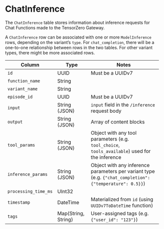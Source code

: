 # ChatInference

The `ChatInference` table stores information about inference requests for Chat Functions made to the TensorZero Gateway.

A `ChatInference` row can be associated with one or more `ModelInference` rows, depending on the variant’s `type`.
For `chat_completion`, there will be a one-to-one relationship between rows in the two tables.
For other variant types, there might be more associated rows.

| Column | Type | Notes |
| --- | --- | --- |
| `id` | UUID | Must be a UUIDv7 |
| `function_name` | String |  |
| `variant_name` | String |  |
| `episode_id` | UUID | Must be a UUIDv7 |
| `input` | String (JSON) | `input` field in the `/inference` request body |
| `output` | String (JSON) | Array of content blocks |
| `tool_params` | String (JSON) | Object with any tool parameters (e.g. `tool_choice`, `tools_available`) used for the inference |
| `inference_params` | String (JSON) | Object with any inference parameters per variant type (e.g. `{"chat_completion": {"temperature": 0.5}}`) |
| `processing_time_ms` | UInt32 |  |
| `timestamp` | DateTime | Materialized from `id` (using `UUIDv7ToDateTime` function) |
| `tags` | Map(String, String) | User-assigned tags (e.g. `{"user_id": "123"}`) |
